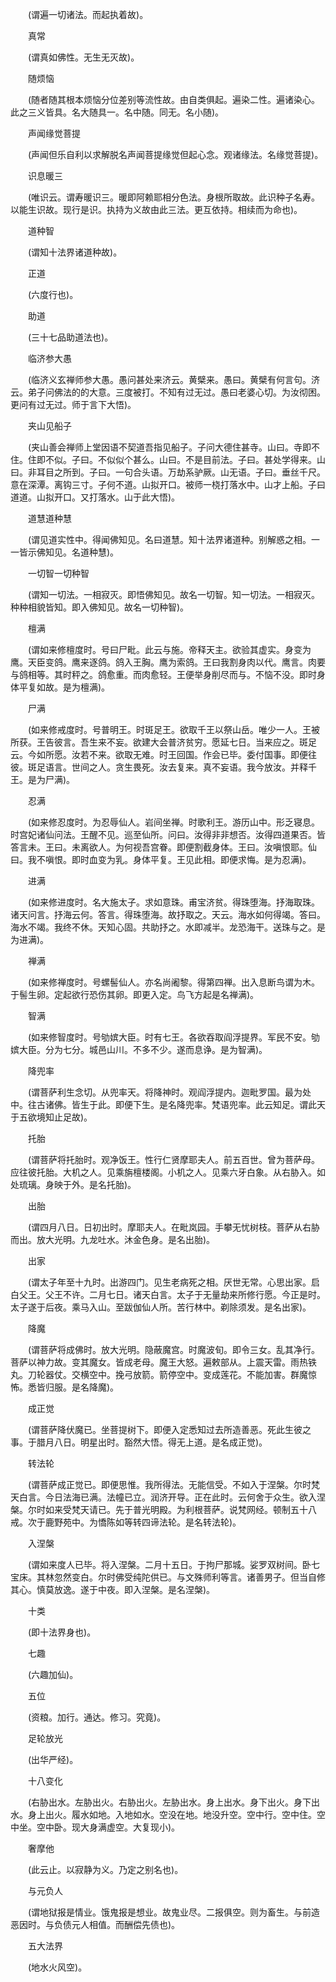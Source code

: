 <!-- { "loadSidebar": true } -->
　　(谓遍一切诸法。而起执着故)。

　　真常

　　(谓真如佛性。无生无灭故)。

　　随烦恼

　　(随者随其根本烦恼分位差别等流性故。由自类俱起。遍染二性。遍诸染心。此之三义皆具。名大随具一。名中随。同无。名小随)。

　　声闻缘觉菩提

　　(声闻但乐自利以求解脱名声闻菩提缘觉但起心念。观诸缘法。名缘觉菩提)。

　　识息暖三

　　(唯识云。谓寿暖识三。暖即阿赖耶相分色法。身根所取故。此识种子名寿。以能生识故。现行是识。执持为义故由此三法。更互依持。相续而为命也)。

　　道种智

　　(谓知十法界诸道种故)。

　　正道

　　(六度行也)。

　　助道

　　(三十七品助道法也)。

　　临济参大愚

　　(临济义玄禅师参大愚。愚问甚处来济云。黄檗来。愚曰。黄檗有何言句。济云。弟子问佛法的的大意。三度被打。不知有过无过。愚曰老婆心切。为汝彻困。更问有过无过。师于言下大悟)。

　　夹山见船子

　　(夹山善会禅师上堂因语不契道吾指见船子。子问大德住甚寺。山曰。寺即不住。住即不似。子曰。不似似个甚么。山曰。不是目前法。子曰。甚处学得来。山曰。非耳目之所到。子曰。一句合头语。万劫系驴厥。山无语。子曰。垂丝千尺。意在深潭。离钩三寸。子何不道。山拟开口。被师一桡打落水中。山才上船。子曰道道。山拟开口。又打落水。山于此大悟)。

　　道慧道种慧

　　(谓见道实性中。得闻佛知见。名曰道慧。知十法界诸道种。别解惑之相。一一皆示佛知见。名道种慧)。

　　一切智一切种智

　　(谓知一切法。一相寂灭。即悟佛知见。故名一切智。知一切法。一相寂灭。种种相貌皆知。即入佛知见。故名一切种智)。

　　檀满

　　(谓如来修檀度时。号曰尸毗。此云与施。帝释天主。欲验其虚实。身变为鹰。天臣变鸽。鹰来逐鸽。鸽入王胸。鹰为索鸽。王曰我割身肉以代。鹰言。肉要与鸽相等。其时秤之。鸽愈重。而肉愈轻。王便举身削尽而与。不恼不没。即时身体平复如故。是为檀满)。

　　尸满

　　(如来修戒度时。号普明王。时斑足王。欲取千王以祭山岳。唯少一人。王被所获。王告彼言。吾生来不妄。欲建大会普济贫穷。愿延七日。当来应之。斑足云。今如所愿。汝若不来。欲取无难。时王回国。作会已毕。委付国事。即便往彼。斑足语言。世间之人。贪生畏死。汝去复来。真不妄语。我今放汝。并释千王。是为尸满)。

　　忍满

　　(如来修忍度时。为忍辱仙人。岩间坐禅。时歌利王。游历山中。形乏寝息。时宫妃诸仙问法。王醒不见。巡至仙所。问曰。汝得非非想否。汝得四道果否。皆答言未。王曰。未离欲人。为何视吾宫眷。即便割截身体。王曰。汝嗔恨耶。仙曰。我不嗔恨。即时血变为乳。身体平复。王见此相。即便求悔。是为忍满)。

　　进满

　　(如来修进度时。名大施太子。求如意珠。甫宝济贫。得珠堕海。抒海取珠。诸天问言。抒海云何。答言。得珠堕海。故抒取之。天云。海水如何得竭。答曰。海水不竭。我终不休。天知心固。共助抒之。水即减半。龙恐海干。送珠与之。是为进满)。

　　禅满

　　(如来修禅度时。号螺髻仙人。亦名尚阇黎。得第四禅。出入息断鸟谓为木。于髻生卵。定起欲行恐伤其卵。即更入定。鸟飞方起是名禅满)。

　　智满

　　(如来修智度时。号劬嫔大臣。时有七王。各欲吞取阎浮提界。军民不安。劬嫔大臣。分为七分。城邑山川。不多不少。遂而息诤。是为智满)。

　　降兜率

　　(谓菩萨利生念切。从兜率天。将降神时。观阎浮提内。迦毗罗国。最为处中。往古诸佛。皆生于此。即便下生。是名降兜率。梵语兜率。此云知足。谓此天于五欲境知止足故)。

　　托胎

　　(谓菩萨将托胎时。观净饭王。性行仁贤摩耶夫人。前五百世。曾为菩萨母。应往彼托胎。大机之人。见乘旃檀楼阁。小机之人。见乘六牙白象。从右胁入。如处琉璃。身映于外。是名托胎)。

　　出胎

　　(谓四月八日。日初出时。摩耶夫人。在毗岚园。手攀无忧树枝。菩萨从右胁而出。放大光明。九龙吐水。沐金色身。是名出胎)。

　　出家

　　(谓太子年至十九时。出游四门。见生老病死之相。厌世无常。心思出家。启白父王。父王不许。二月七日。诸天白言。太子于无量劫来所修行愿。今正是时。太子遂于后夜。乘马入山。至跋伽仙人所。苦行林中。剃除须发。是名出家)。

　　降魔

　　(谓菩萨将成佛时。放大光明。隐蔽魔宫。时魔波旬。即令三女。乱其净行。菩萨以神力故。变其魔女。皆成老母。魔王大怒。遍敕部从。上震天雷。雨热铁丸。刀轮器仗。交横空中。挽弓放箭。箭停空中。变成莲花。不能加害。群魔惊怖。悉皆归服。是名降魔)。

　　成正觉

　　(谓菩萨降伏魔已。坐菩提树下。即便入定悉知过去所造善恶。死此生彼之事。于腊月八日。明星出时。豁然大悟。得无上道。是名成正觉)。

　　转法轮

　　(谓菩萨成正觉已。即便思惟。我所得法。无能信受。不如入于涅槃。尔时梵天白言。今日法海已满。法幢已立。润济开导。正在此时。云何舍于众生。欲入涅槃。尔时如来受梵天请已。先于普光明殿。为利根菩萨。说梵网经。顿制五十八戒。次于鹿野苑中。为憍陈如等转四谛法轮。是名转法轮)。

　　入涅槃

　　(谓如来度人已毕。将入涅槃。二月十五日。于拘尸那城。娑罗双树间。卧七宝床。其林忽然变白。尔时佛受纯陀供已。与文殊师利等言。诸善男子。但当自修其心。慎莫放逸。遂于中夜。即入涅槃。是名涅槃)。

　　十类

　　(即十法界身也)。

　　七趣

　　(六趣加仙)。

　　五位

　　(资粮。加行。通达。修习。究竟)。

　　足轮放光

　　(出华严经)。

　　十八变化

　　(右胁出水。左胁出火。右胁出火。左胁出水。身上出水。身下出火。身下出水。身上出火。履水如地。入地如水。空没在地。地没升空。空中行。空中住。空中坐。空中卧。现大身满虚空。大复现小)。

　　奢摩他

　　(此云止。以寂静为义。乃定之别名也)。

　　与元负人

　　(谓地狱报是情业。饿鬼报是想业。故鬼业尽。二报俱空。则为畜生。与前造恶因时。与负债元人相值。而酬偿先债也)。

　　五大法界

　　(地水火风空)。
